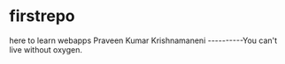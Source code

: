 # firstrepo
here to learn webapps
Praveen Kumar Krishnamaneni
----------You can't live without oxygen.
